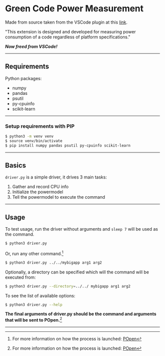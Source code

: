 # Green Code Power Measurement

Made from source taken from the VSCode plugin at this [link](https://marketplace.visualstudio.com/items?itemName=hzm7.greencode-powermeasurement).

"This extension is designed and developed for measuring power consumption of a code regardless of platform specifications."

***Now freed from VSCode!***
___
## Requirements
Python packages:
- numpy
- pandas
- psutil
- py-cpuinfo
- scikit-learn
___
### Setup requirements with PIP
```bash
$ python3 -m venv venv
$ source venv/bin/activate
$ pip install numpy pandas psutil py-cpuinfo scikit-learn
```
___
## Basics
`driver.py` is a simple driver, it drives 3 main tasks:
1) Gather and record CPU info
2) Initialize the powermodel
3) Tell the powermodel to execute the command
___
## Usage
To test usage, run the driver without arguments and `sleep 7` will be used as the command.
```bash
$ python3 driver.py
```

Or, run any other command.[^1]
```bash
$ python3 driver.py ../../mybigapp arg1 arg2
```

Optionally, a directory can be specified which will the command will be executed from:
```bash
$ python3 driver.py --directory=../../ mybigapp arg1 arg2
```

To see the list of available options:
```bash
$ python3 driver.py --help
```

**The final arguments of driver.py should be the command and arguments that will be sent to POpen.**[^1]

[^1]: For more information on how the process is launched: [POpen](https://docs.python.org/3/library/subprocess.html#subprocess.Popen)
___

